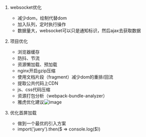 1. websocket优化
    - 减少dom，绘制代替dom
    - 加入队列，定时执行操作
    - 数据量大，websocket可以只是通知标识，然后ajax去获取数据

2. 项目优化
    - 浏览器缓存
    - 防抖、节流
    - 资源懒加载、预加载
    - nginx开启gzip压缩
    - 使用文档片段（fragment）减少dom的重排/回流
    - 提取公共代码上CDN
    - js、css代码压缩
    - 资源打包分析（webpack-bundle-analyzer）
    - 雅虎优化建议![image](https://mmbiz.qpic.cn/mmbiz_png/Tmczbd3NL02IDMrJHZX1RL5v0WpsrycoGEERib7n94498sIMuoWlqHyeXw6MJbYq0txSBjQ4sNv1gKrRN5jF6JA/640?wx_fmt=png&tp=webp&wxfrom=5&wx_lazy=1&wx_co=1)

3. 优化首屏加载
    - 做到一个最优的引入方案
    - import('juery').then($ => console.log($))
